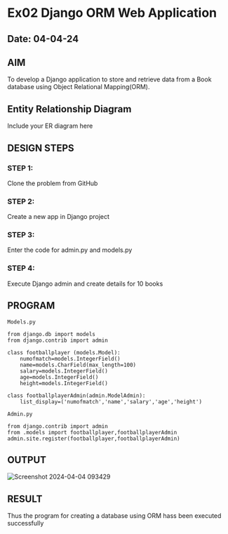 # Ex02 Django ORM Web Application

## Date: 04-04-24

## AIM
To develop a Django application to store and retrieve data from a Book database using Object Relational Mapping(ORM).

## Entity Relationship Diagram

Include your ER diagram here

## DESIGN STEPS

### STEP 1:
Clone the problem from GitHub

### STEP 2:
Create a new app in Django project

### STEP 3:
Enter the code for admin.py and models.py

### STEP 4:
Execute Django admin and create details for 10 books

## PROGRAM
```
Models.py

from django.db import models
from django.contrib import admin

class footballplayer (models.Model):
    numofmatch=models.IntegerField()
    name=models.CharField(max_length=100)
    salary=models.IntegerField()
    age=models.IntegerField()
    height=models.IntegerField()

class footballplayerAdmin(admin.ModelAdmin):
    list_display=('numofmatch','name','salary','age','height')

Admin.py

from django.contrib import admin
from .models import footballplayer,footballplayerAdmin
admin.site.register(footballplayer,footballplayerAdmin)

```


## OUTPUT


![Screenshot 2024-04-04 093429](https://github.com/Ranjanranjan/ORM/assets/130027697/edf005b9-e3d0-46c3-b1fe-59b120c607c6)



## RESULT
Thus the program for creating a database using ORM hass been executed successfully
